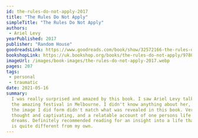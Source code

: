 ```yaml
---
id: the-rules-do-not-apply-2017
title: "The Rules Do Not Apply"
simpleTitle: "The Rules Do Not Apply"
authors: 
 - Ariel Levy
yearPublished: 2017
publisher: "Random House"
goodreadsLink: https://www.goodreads.com/book/show/32572166-the-rules-do-not-apply
bookshopLink: https://uk.bookshop.org/books/the-rules-do-not-apply/9780349005324
imageUrl: /images/book-images/the-rules-do-not-apply-2017.webp
pages: 207
tags: 
 - personal
 - traumatic
date: 2021-05-16
summary: 
  I was really surprised and amazed by this book. I saw Ariel Levy talk at
  the amazing festival in Melbourne. I didn't know anything about her, but
  the image I did form didn't match what was revealed in this book. Very
  thought and captivating, and a relatable account of one persons life and
  dreams. Definitely recommended reading for an insight into a life that
  is quite different from my own.
---
```


